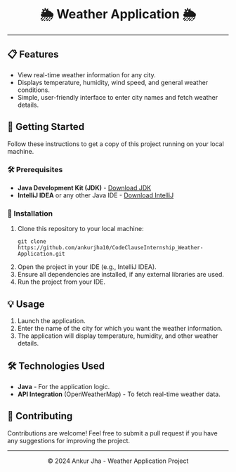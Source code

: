 <h1 align="center">🌦️ Weather Application 🌦️</h1>

<hr>

<h2>📋 Features</h2>
<ul>
    <li>View real-time weather information for any city.</li>
    <li>Displays temperature, humidity, wind speed, and general weather conditions.</li>
    <li>Simple, user-friendly interface to enter city names and fetch weather details.</li>
</ul>

<h2>🚀 Getting Started</h2>
<p>Follow these instructions to get a copy of this project running on your local machine.</p>

<h3>🛠️ Prerequisites</h3>
<ul>
    <li><strong>Java Development Kit (JDK)</strong> - <a href="https://www.oracle.com/java/technologies/javase-downloads.html" target="_blank">Download JDK</a></li>
    <li><strong>IntelliJ IDEA</strong> or any other Java IDE - <a href="https://www.jetbrains.com/idea/" target="_blank">Download IntelliJ</a></li>
</ul>

<h3>🔧 Installation</h3>
<ol>
    <li>Clone this repository to your local machine:
        <pre><code>git clone https://github.com/ankurjha10/CodeClauseInternship_Weather-Application.git</code></pre>
    </li>
    <li>Open the project in your IDE (e.g., IntelliJ IDEA).</li>
    <li>Ensure all dependencies are installed, if any external libraries are used.</li>
    <li>Run the project from your IDE.</li>
</ol>

<h2>💡 Usage</h2>
<ol>
    <li>Launch the application.</li>
    <li>Enter the name of the city for which you want the weather information.</li>
    <li>The application will display temperature, humidity, and other weather details.</li>
</ol>

<h2>🛠️ Technologies Used</h2>
<ul>
    <li><strong>Java</strong> - For the application logic.</li>
    <li><strong>API Integration</strong> (OpenWeatherMap) - To fetch real-time weather data.</li>
</ul>

<h2>🤝 Contributing</h2>
<p>Contributions are welcome! Feel free to submit a pull request if you have any suggestions for improving the project.</p>

<hr>
<p align="center">&copy; 2024 Ankur Jha - Weather Application Project</p>
